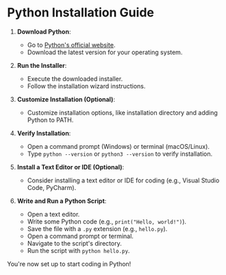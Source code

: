 <!-- EXERCISE 01
   1.(a) Practice Python Installation.
 -->

# Python Installation Guide

1. **Download Python**:
   - Go to [Python's official website](https://www.python.org/).
   - Download the latest version for your operating system.

2. **Run the Installer**:
   - Execute the downloaded installer.
   - Follow the installation wizard instructions.

3. **Customize Installation (Optional)**:
   - Customize installation options, like installation directory and adding Python to PATH.

4. **Verify Installation**:
   - Open a command prompt (Windows) or terminal (macOS/Linux).
   - Type `python --version` or `python3 --version` to verify installation.

5. **Install a Text Editor or IDE (Optional)**:
   - Consider installing a text editor or IDE for coding (e.g., Visual Studio Code, PyCharm).

6. **Write and Run a Python Script**:
   - Open a text editor.
   - Write some Python code (e.g., `print("Hello, world!")`).
   - Save the file with a `.py` extension (e.g., `hello.py`).
   - Open a command prompt or terminal.
   - Navigate to the script's directory.
   - Run the script with `python hello.py`.

You're now set up to start coding in Python!

